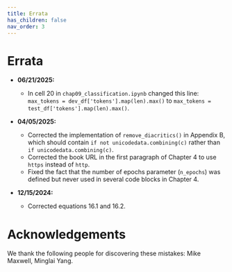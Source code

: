 ```yaml
---
title: Errata
has_children: false
nav_order: 3
---
```


# Errata

* **06/21/2025:**
    - In cell 20 in `chap09_classification.ipynb` changed this line: `max_tokens = dev_df['tokens'].map(len).max()` to `max_tokens = test_df['tokens'].map(len).max()`.
    

* **04/05/2025:**
    - Corrected the implementation of `remove_diacritics()` in Appendix B, which should contain `if not unicodedata.combining(c)` rather than `if unicodedata.combining(c)`.
    - Corrected the book URL in the first paragraph of Chapter 4 to use `https` instead of `http`.
    - Fixed the fact that the number of epochs parameter (`n_epochs`) was defined but never used in several code blocks in Chapter 4.

* **12/15/2024:** 
    - Corrected equations 16.1 and 16.2.

# Acknowledgements

We thank the following people for discovering these mistakes: Mike Maxwell, Minglai Yang.
